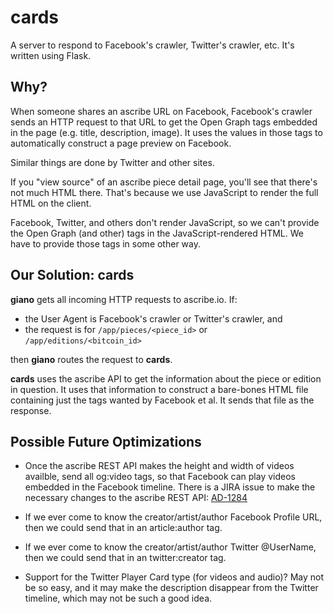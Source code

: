 # cards

A server to respond to Facebook's crawler, Twitter's crawler, etc. It's written using Flask.

## Why?

When someone shares an ascribe URL on Facebook, Facebook's crawler sends an HTTP request to that URL to get the Open Graph tags embedded in the page (e.g. title, description, image). It uses the values in those tags to automatically construct a page preview on Facebook.

Similar things are done by Twitter and other sites.

If you "view source" of an ascribe piece detail page, you'll see that there's not much HTML there. That's because we use JavaScript to render the full HTML on the client.

Facebook, Twitter, and others don't render JavaScript, so we can't provide the Open Graph (and other) tags in the JavaScript-rendered HTML. We have to provide those tags in some other way.

## Our Solution: cards

**giano** gets all incoming HTTP requests to ascribe.io. If:

* the User Agent is Facebook's crawler or Twitter's crawler, and
* the request is for `/app/pieces/<piece_id>` or `/app/editions/<bitcoin_id>`

then **giano** routes the request to **cards**.

**cards** uses the ascribe API to get the information about the piece or edition in question. It uses that information to construct a bare-bones HTML file containing just the tags wanted by Facebook et al. It sends that file as the response.

## Possible Future Optimizations

* Once the ascribe REST API makes the height and width of videos availble, send all og:video tags, so that Facebook can play videos embedded in the Facebook timeline. There is a JIRA issue to make the necessary changes to the ascribe REST API: [AD-1284](https://ascribe.atlassian.net/browse/AD-1284)

* If we ever come to know the creator/artist/author Facebook Profile URL, then we could send that in an article:author tag.

* If we ever come to know the creator/artist/author Twitter @UserName, then we could send that in an twitter:creator tag.

* Support for the Twitter Player Card type (for videos and audio)? May not be so easy, and it may make the description disappear from the Twitter timeline, which may not be such a good idea.

